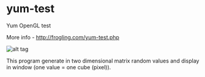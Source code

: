 # yum-test
Yum OpenGL test

More info - http://frogling.com/yum-test.php

![alt tag](http://frogling.com/img/yum-test.png)

This program generate in two dimensional matrix random values and display in window (one value = one cube (pixel)).
